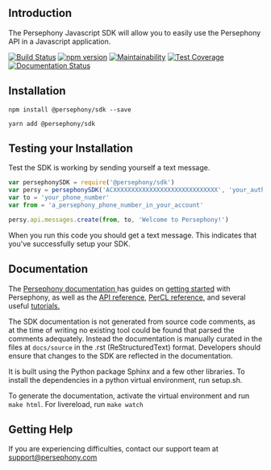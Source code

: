 ## Introduction
The Persephony Javascript SDK will allow you to easily use the Persephony API in a Javascript application.

[![Build Status](https://travis-ci.com/PersephonyAPI/javascript-sdk.svg?branch=master)](https://travis-ci.com/PersephonyAPI/javascript-sdk) 
[![npm version](https://badge.fury.io/js/%40persephony%2Fsdk.svg)](https://badge.fury.io/js/%40persephony%2Fsdk)
[![Maintainability](https://api.codeclimate.com/v1/badges/ce6d2d1f879c3139c1ed/maintainability)](https://codeclimate.com/github/PersephonyAPI/javascript-sdk/maintainability)
[![Test Coverage](https://api.codeclimate.com/v1/badges/ce6d2d1f879c3139c1ed/test_coverage)](https://codeclimate.com/github/PersephonyAPI/javascript-sdk/test_coverage)
[![Documentation Status](https://readthedocs.org/projects/persephony-js-sdk/badge/?version=latest)](https://persephony-js-sdk.readthedocs.io/en/latest/?badge=latest)


## Installation

`npm install @persephony/sdk --save`

`yarn add @persephony/sdk`

## Testing your Installation
Test the SDK is working by sending yourself a text message.

```javascript
var persephonySDK = require('@persephony/sdk')
var persy = persephonySDK('ACXXXXXXXXXXXXXXXXXXXXXXXXXXXXX', 'your_auth_token')
var to = 'your_phone_number'
var from = 'a_persephony_phone_number_in_your_account'

persy.api.messages.create(from, to, 'Welcome to Persephony!')
```

When you run this code you should get a text message. This indicates that you've successfully setup your SDK.

## Documentation
The [Persephony documentation ](https://www.persephony.com/docs) has guides on [getting started](https://www.persephony.com/docs/getting-started) with Persephony, as well as the [API reference](https://www.persephony.com/docs/api), [PerCL reference](https://www.persephony.com/docs/percl), and several useful [tutorials.](https://www.persephony.com/docs/tutorials)

The SDK documentation is not generated from source code comments, as at the time of writing no existing tool could be found that parsed the comments adequately. Instead the documentation is manually curated in the files at `docs/source`  in the .rst (ReStructuredText) format. Developers should ensure that changes to the SDK are reflected in the documentation.

It is built using the Python package Sphinx and a few other libraries. To install the dependencies in a python virtual environment, run setup.sh. 

To generate the documentation, activate the virtual environment and run `make html`. For livereload, run `make watch`


## Getting Help
If you are experiencing difficulties, contact our support team at [support@persephony.com](mailto:support@persephony.com)
